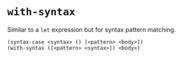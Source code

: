 # `with-syntax`

Similar to a `let` expression but for syntax pattern matching.

```text
(syntax-case <syntax> () [<pattern> <body>])
(with-syntax ([<pattern> <syntax>]) <body>)
```
